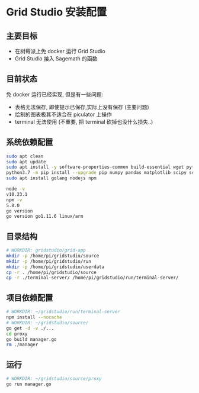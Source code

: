 # Grid Studio 安装配置

## 主要目标

- 在树莓派上免 docker 运行 Grid Studio
- Grid Studio 接入 Sagemath 的函数

## 目前状态

免 docker 运行已经实现, 但是有一些问题:

- 表格无法保存, 即使提示已保存,实际上没有保存 (主要问题)
- 绘制的图表极其不适合在 piculator 上操作
- terminal 无法使用 (不重要, 把 terminal 砍掉也没什么损失..)

## 系统依赖配置

```sh
sudo apt clean
sudo apt update
sudo apt install -y software-properties-common build-essential wget python3-pip locales curl git
python3.7 -m pip install --upgrade pip numpy pandas matplotlib scipy scikit-learn
sudo apt install golang nodejs npm
```

```sh
node -v
v10.23.1
npm -v
5.8.0
go version
go version go1.11.6 linux/arm
```



## 目录结构

```sh
# WORKDIR: gridstudio/grid-app
mkdir -p /home/pi/gridstudio/source
mkdir -p /home/pi/gridstudio/run
mkdir -p /home/pi/gridstudio/userdata
cp -r . /home/pi/gridstudio/source
cp -r ./terminal-server/ /home/pi/gridstudio/run/terminal-server/
```

## 项目依赖配置

```sh
# WORKDIR: ~/gridstudio/run/terminal-server
npm install --nocache
# WORKDIR: ~/gridstudio/source/
go get -d -v ./...
cd proxy
go build manager.go
rm ./manager
```

## 运行

```sh
# WORKDIR: ~/gridstudio/source/proxy
go run manager.go
```

